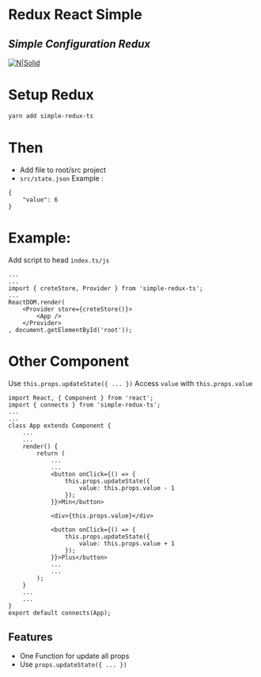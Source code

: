 # Redux React Simple
## _Simple Configuration Redux_

[![N|Solid](https://reactjsexample.com/assets/favicon.png)](https://reactjs.org/)


# Setup Redux
```sh
yarn add simple-redux-ts
```
# Then
- Add file to root/src project 
- ``` src/state.json ```
Example :
```
{
    "value": 6
}
```

# Example:
Add script to head ``` index.ts/js ```
```
...
...
import { creteStore, Provider } from 'simple-redux-ts';
...
ReactDOM.render(
    <Provider store={creteStore()}>
        <App />
    </Provider>
, document.getElementById('root'));
```

# Other Component
Use ```this.props.updateState({ ... })```
Access ```value``` with ```this.props.value```
```
import React, { Component } from 'react';
import { connects } from 'simple-redux-ts';
...
...
class App extends Component {
    ...
    ...
    render() {
        return (
            ...
            ...
            <button onClick={() => {
                this.props.updateState({
                    value: this.props.value - 1
                });
            }}>Min</button>
            
            <div>{this.props.value}</div>
            
            <button onClick={() => {
                this.props.updateState({
                    value: this.props.value + 1
                });
            }}>Plus</button>
            ...
            ...
        );
    }
    ...
    ...
}
export default connects(App);
```


## Features

- One Function for update all props
- Use ``` props.updateState({ ... }) ```



